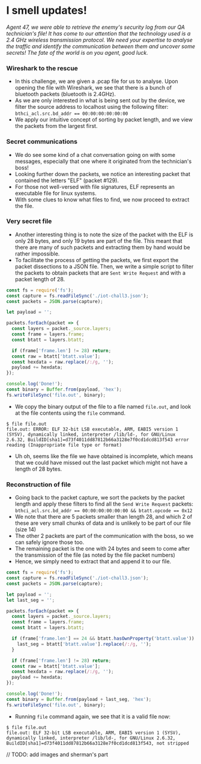 # I smell updates!
*Agent 47, we were able to retrieve the enemy's security log from our QA technician's file! It has come to our attention that the technology used is a 2.4 GHz wireless transmission protocol. We need your expertise to analyse the traffic and identify the communication between them and uncover some secrets! The fate of the world is on you agent, good luck.*

### Wireshark to the rescue
- In this challenge, we are given a .pcap file for us to analyse. Upon opening the file with Wireshark, we see that there is a bunch of bluetooth packets (bluetooth is 2.4GHz).
- As we are only interested in what is being sent out by the device, we filter the source address to localhost using the following filter: `bthci_acl.src.bd_addr == 00:00:00:00:00:00`
- We apply our intuitive concept of sorting by packet length, and we view the packets from the largest first.

### Secret communications
- We do see some kind of a chat conversation going on with some messages, especially that one where it originated from the technician's boss!
- Looking further down the packets, we notice an interesting packet that contained the letters "ELF" (packet #129).
- For those not well-versed with file signatures, ELF represents an executable file for linux systems.
- With some clues to know what files to find, we now proceed to extract the file.

### Very secret file
- Another interesting thing is to note the size of the packet with the ELF is only 28 bytes, and only 19 bytes are part of the file. This meant that there are many of such packets and extracting them by hand would be rather impossible.
- To facilitate the process of getting the packets, we first export the packet dissections to a JSON file. Then, we write a simple script to filter the packets to obtain packets that are `Sent Write Request` and with a packet length of 28.

```js
const fs = require('fs');
const capture = fs.readFileSync('./iot-chall3.json');
const packets = JSON.parse(capture);

let payload = '';

packets.forEach(packet => {
  const layers = packet._source.layers;
  const frame = layers.frame;
  const btatt = layers.btatt;

  if (frame['frame.len'] != 28) return;
  const raw = btatt['btatt.value'];
  const hexdata = raw.replace(/:/g, '');
  payload += hexdata;
});

console.log('Done!');
const binary = Buffer.from(payload, 'hex');
fs.writeFileSync('file.out', binary);
```

- We copy the binary output of the file to a file named `file.out`, and look at the file contents using the `file` command.
```
$ file file.out
file.out: ERROR: ELF 32-bit LSB executable, ARM, EABI5 version 1 (SYSV), dynamically linked, interpreter /lib/ld-, for GNU/Linux 2.6.32, BuildID[sha1]=d73f4011dd87812b66a3128e7f0cd1dcd813f543 error reading (Inappropriate file type or format)
```
- Uh oh, seems like the file we have obtained is incomplete, which means that we could have missed out the last packet which might not have a length of 28 bytes.

### Reconstruction of file
- Going back to the packet capture, we sort the packets by the packet length and apply these filters to find all the `Send Write Request` packets: `bthci_acl.src.bd_addr == 00:00:00:00:00:00 && btatt.opcode == 0x12`
- We note that there are 5 packets smaller than length 28, and which 2 of these are very small chunks of data and is unlikely to be part of our file (size 14)
- The other 2 packets are part of the communication with the boss, so we can safely ignore those too.
- The remaining packet is the one with 24 bytes and seem to come after the transmission of the file (as noted by the file packet numbers)
- Hence, we simply need to extract that and append it to our file.

```js
const fs = require('fs');
const capture = fs.readFileSync('./iot-chall3.json');
const packets = JSON.parse(capture);

let payload = '';
let last_seg = '';

packets.forEach(packet => {
  const layers = packet._source.layers;
  const frame = layers.frame;
  const btatt = layers.btatt;

  if (frame['frame.len'] == 24 && btatt.hasOwnProperty('btatt.value')) {
    last_seg = btatt['btatt.value'].replace(/:/g, '');
  }

  if (frame['frame.len'] != 28) return;
  const raw = btatt['btatt.value'];
  const hexdata = raw.replace(/:/g, '');
  payload += hexdata;
});

console.log('Done!');
const binary = Buffer.from(payload + last_seg, 'hex');
fs.writeFileSync('file.out', binary);
```

- Running `file` command again, we see that it is a valid file now:
```
$ file file.out
file.out: ELF 32-bit LSB executable, ARM, EABI5 version 1 (SYSV), dynamically linked, interpreter /lib/ld-, for GNU/Linux 2.6.32, BuildID[sha1]=d73f4011dd87812b66a3128e7f0cd1dcd813f543, not stripped
```

// TODO: add images and sherman's part